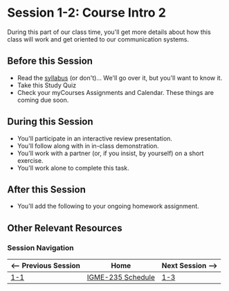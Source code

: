 # Session 1-2: Course Intro 2

During this part of our class time, you'll get more details about how this class will work and get oriented to our communication systems.

## Before this Session

- Read the [syllabus](../syllabus.md) (or don't)... We'll go over it, but you'll want to know it.
- Take this Study Quiz
- Check your myCourses Assignments and Calendar.  These things are coming due soon.

## During this Session
- You'll participate in an interactive review presentation.
- You'll follow along with in in-class demonstration.
- You'll work with a partner (or, if you insist, by yourself) on a short exercise.
- You'll work alone to complete this task.

## After this Session
- You'll add the following to your ongoing homework assignment.

## Other Relevant Resources

### Session Navigation

| <-- Previous Session |               Home                  | Next Session --> |
| -------------------- | ------------------------------------| ---------------- |
|  [1-1](1-1.md)       | [IGME-235 Schedule](../schedule.md) |   [1-3](1-3.md)  |

